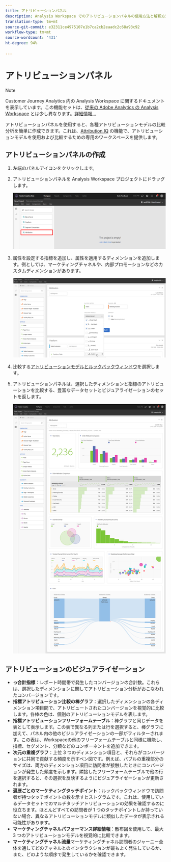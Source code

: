 ```yaml
---
title: アトリビューションパネル
description: Analysis Workspace でのアトリビューションパネルの使用方法と解釈方法。
translation-type: tm+mt
source-git-commit: e32311ce4975107e1b7ca2cb2eaadc2c68a93c92
workflow-type: tm+mt
source-wordcount: '431'
ht-degree: 94%

---
```



# アトリビューションパネル

>[!NOTE]
>
>Customer Journey Analytics 内の Analysis Workspace に関するドキュメントを表示しています。この機能セットは、[従来の Adobe Analytics の Analysis Workspace](https://docs.adobe.com/content/help/ja-JP/analytics/analyze/analysis-workspace/home.html) とは少し異なります。[詳細情報...](/help/getting-started/cja-aa.md)

アトリビューションパネルを使用すると、各種アトリビューションモデルの比較分析を簡単に作成できます。これは、[Attribution IQ](../attribution/overview.md) の機能で、アトリビューションモデルを使用および比較するための専用のワークスペースを提供します。

## アトリビューションパネルの作成

1. 左端のパネルアイコンをクリックします。
1. アトリビューションパネルを Analysis Workspace プロジェクトにドラッグします。

   ![新規アトリビューションパネル](assets/Attribution_Panel_1.png)

1. 属性を設定する指標を追加し、属性を適用するディメンションを追加します。例としては、マーケティングチャネルや、内部プロモーションなどのカスタムディメンションがあります。

   ![ディメンションと指標の選択](assets/attribution_panel2.png)

1. 比較する[アトリビューションモデルとルックバックウィンドウ](../attribution/models.md)を選択します。

1. アトリビューションパネルは、選択したディメンションと指標のアトリビューションを比較する、豊富なデータセットとビジュアライゼーションのセットを返します。

   ![アトリビューションのビジュアライゼーション](assets/attr_panel_vizs.png)

## アトリビューションのビジュアライゼーション

* **っ合計指標**：レポート時間帯で発生したコンバージョンの合計数。これらは、選択したディメンションに関してアトリビューション分析がおこなわれたコンバージョンです。
* **指標アトリビューション比較の棒グラフ**：選択したディメンションの各ディメンション項目間で、アトリビュートされたコンバージョンを視覚的に比較します。各棒の色は、個別のアトリビューションモデルを表します。
* **指標アトリビューションフリーフォームテーブル**：棒グラフと同じデータを表として表示します。この表で異なる列または行を選択すると、棒グラフに加えて、パネル内の他のビジュアライゼーションの一部がフィルターされます。この表は、Workspaceの他のフリーフォームテーブルと同様に機能し、指標、セグメント、分類などのコンポーネントを追加できます。
* **次元の重複グラフ**：上位 3 つのディメンション項目と、それらがコンバージョンに共同で貢献する頻度を示すベン図です。例えば、バブルの重複部分のサイズは、両方のディメンション項目に訪問者が接触したときにコンバージョンが発生した頻度を示します。隣接したフリーフォームテーブルで他の行を選択すると、その選択を反映するようにビジュアライゼーションが更新されます。
* **遍歴ごとのマーケティングタッチポイント**：ルックバックウィンドウで訪問者が持つタッチポイントの数を示すヒストグラムです。これは、使用しているデータセットでのマルチタッチアトリビューションの効果を確認するのに役立ちます。ほとんどすべての訪問者が 1 つのタッチポイントしか持っていない場合、異なるアトリビューションモデルに類似したデータが表示される可能性があります。
* **マーケティングチャネルパフォーマンス詳細情報**：散布図を使用して、最大 3 つのアトリビューションモデルを視覚的に比較できます。
* **マーケティングチャネル流量**&#x200B;マーケティングチャネル訪問者のジャーニー全体を通してどのチャネルとのインタラクションが最もよく発生しているか、また、どのような順序で発生しているかを確認できます。

